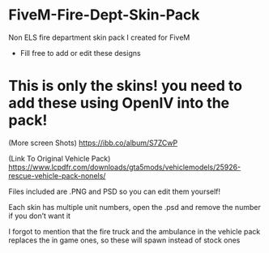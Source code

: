 # FiveM-Fire-Dept-Skin-Pack
Non ELS fire department skin pack I created for FiveM

* Fill free to add or edit these designs

# This is only the skins! you need to add these using OpenIV into the pack!

(More screen Shots)
https://ibb.co/album/S7ZCwP

(Link To Original Vehicle Pack)
https://www.lcpdfr.com/downloads/gta5mods/vehiclemodels/25926-rescue-vehicle-pack-nonels/


Files included are .PNG and PSD so you can edit them yourself!

Each skin has multiple unit numbers, open the .psd and remove the number if you don’t want it

I forgot to mention that the fire truck and the ambulance in the vehicle pack replaces the in game ones, so these will spawn instead of stock ones
